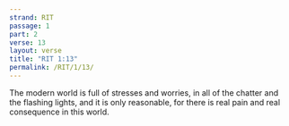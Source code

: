 ```yaml
---
strand: RIT
passage: 1
part: 2
verse: 13
layout: verse
title: "RIT 1:13"
permalink: /RIT/1/13/
---
```

The modern world is full of stresses and worries, in all of the chatter and the flashing lights, and it is only reasonable, for there is real pain and real consequence in this world.
